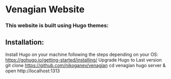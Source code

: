 # Venagian Website
### This website is built using Hugo themes:

## Installation:
Install Hugo on your machine following the steps depending on your OS: https://gohugo.io/getting-started/installing/
Upgrade Hugo to Last version
git clone https://github.com/nikoganev/venagian
cd venagian
hugo server &
open http://localhost:1313
